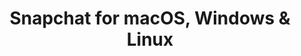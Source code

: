 ---
name: Snapchat
url: 'https://www.snapchat.com/'
category: Social Networking
title: 'Snapchat for macOS, Windows & Linux'
key: snapchat

---